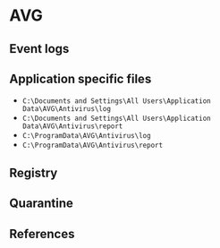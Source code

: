 # AVG

## Event logs

## Application specific files

* `C:\Documents and Settings\All Users\Application Data\AVG\Antivirus\log`
* `C:\Documents and Settings\All Users\Application Data\AVG\Antivirus\report`
* `C:\ProgramData\AVG\Antivirus\log`
* `C:\ProgramData\AVG\Antivirus\report`

## Registry

## Quarantine

## References
[^1]: [Base Antivirus Logs](https://businesshelp.avg.com/Content/Products/General_Help/LogLocations/BaseAntivirusLogs.htm)
